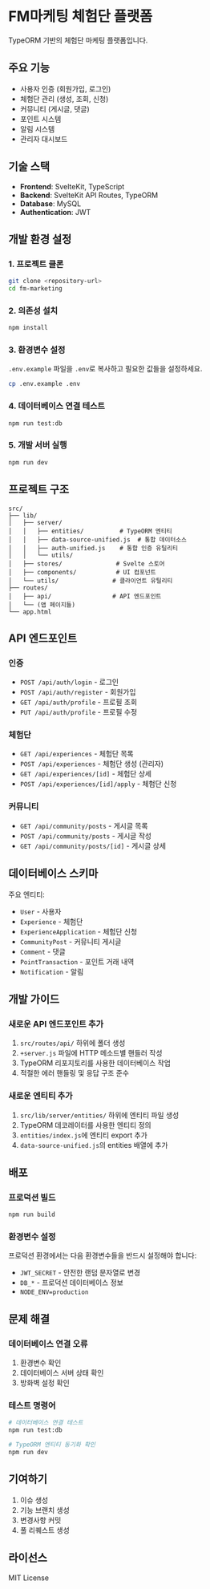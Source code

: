 # FM마케팅 체험단 플랫폼

TypeORM 기반의 체험단 마케팅 플랫폼입니다.

## 주요 기능

- 사용자 인증 (회원가입, 로그인)
- 체험단 관리 (생성, 조회, 신청)
- 커뮤니티 (게시글, 댓글)
- 포인트 시스템
- 알림 시스템
- 관리자 대시보드

## 기술 스택

- **Frontend**: SvelteKit, TypeScript
- **Backend**: SvelteKit API Routes, TypeORM
- **Database**: MySQL
- **Authentication**: JWT

## 개발 환경 설정

### 1. 프로젝트 클론

```bash
git clone <repository-url>
cd fm-marketing
```

### 2. 의존성 설치

```bash
npm install
```

### 3. 환경변수 설정

`.env.example` 파일을 `.env`로 복사하고 필요한 값들을 설정하세요.

```bash
cp .env.example .env
```

### 4. 데이터베이스 연결 테스트

```bash
npm run test:db
```

### 5. 개발 서버 실행

```bash
npm run dev
```

## 프로젝트 구조

```
src/
├── lib/
│   ├── server/
│   │   ├── entities/          # TypeORM 엔티티
│   │   ├── data-source-unified.js  # 통합 데이터소스
│   │   ├── auth-unified.js    # 통합 인증 유틸리티
│   │   └── utils/
│   ├── stores/               # Svelte 스토어
│   ├── components/           # UI 컴포넌트
│   └── utils/               # 클라이언트 유틸리티
├── routes/
│   ├── api/                 # API 엔드포인트
│   └── (앱 페이지들)
└── app.html
```

## API 엔드포인트

### 인증
- `POST /api/auth/login` - 로그인
- `POST /api/auth/register` - 회원가입
- `GET /api/auth/profile` - 프로필 조회
- `PUT /api/auth/profile` - 프로필 수정

### 체험단
- `GET /api/experiences` - 체험단 목록
- `POST /api/experiences` - 체험단 생성 (관리자)
- `GET /api/experiences/[id]` - 체험단 상세
- `POST /api/experiences/[id]/apply` - 체험단 신청

### 커뮤니티
- `GET /api/community/posts` - 게시글 목록
- `POST /api/community/posts` - 게시글 작성
- `GET /api/community/posts/[id]` - 게시글 상세

## 데이터베이스 스키마

주요 엔티티:
- `User` - 사용자
- `Experience` - 체험단
- `ExperienceApplication` - 체험단 신청
- `CommunityPost` - 커뮤니티 게시글
- `Comment` - 댓글
- `PointTransaction` - 포인트 거래 내역
- `Notification` - 알림

## 개발 가이드

### 새로운 API 엔드포인트 추가

1. `src/routes/api/` 하위에 폴더 생성
2. `+server.js` 파일에 HTTP 메소드별 핸들러 작성
3. TypeORM 리포지토리를 사용한 데이터베이스 작업
4. 적절한 에러 핸들링 및 응답 구조 준수

### 새로운 엔티티 추가

1. `src/lib/server/entities/` 하위에 엔티티 파일 생성
2. TypeORM 데코레이터를 사용한 엔티티 정의
3. `entities/index.js`에 엔티티 export 추가
4. `data-source-unified.js`의 entities 배열에 추가

## 배포

### 프로덕션 빌드

```bash
npm run build
```

### 환경변수 설정

프로덕션 환경에서는 다음 환경변수들을 반드시 설정해야 합니다:
- `JWT_SECRET` - 안전한 랜덤 문자열로 변경
- `DB_*` - 프로덕션 데이터베이스 정보
- `NODE_ENV=production`

## 문제 해결

### 데이터베이스 연결 오류

1. 환경변수 확인
2. 데이터베이스 서버 상태 확인
3. 방화벽 설정 확인

### 테스트 명령어

```bash
# 데이터베이스 연결 테스트
npm run test:db

# TypeORM 엔티티 동기화 확인
npm run dev
```

## 기여하기

1. 이슈 생성
2. 기능 브랜치 생성
3. 변경사항 커밋
4. 풀 리퀘스트 생성

## 라이선스

MIT License
